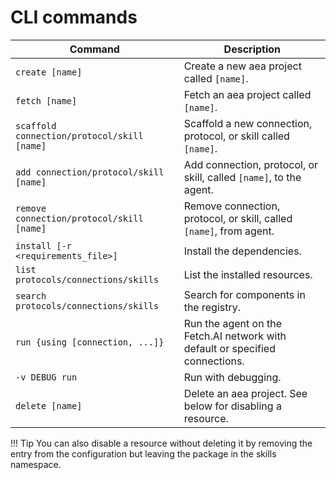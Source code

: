 # CLI commands


Command  | Description
---------| -----------------------------------------------------------------
`create [name]` | Create a new aea project called `[name]`.
`fetch [name]`   | Fetch an aea project called `[name]`.
`scaffold connection/protocol/skill [name]`  | Scaffold a new connection, protocol, or skill called `[name]`.
`add connection/protocol/skill [name]`  | Add connection, protocol, or skill, called `[name]`, to the agent.
`remove connection/protocol/skill [name]` | Remove connection, protocol, or skill, called `[name]`, from agent.
`install [-r <requirements_file>]` | Install the dependencies.
`list protocols/connections/skills` |   List the installed resources.
`search protocols/connections/skills` | Search for components in the registry.
`run {using [connection, ...]}`  | Run the agent on the Fetch.AI network with default or specified connections.
`-v DEBUG run` | Run with debugging.
`delete [name]`  | Delete an aea project. See below for disabling a resource.

<!-- 
Command  | Description
---------| -----------------------------------------------------------------
`create [name]` | Create a new aea project.
`fetch [name]`   | Fetch an aea project.
`scaffold connection/protocol/skill [name]`  | Scaffold a new connection, protocol, or skill.
`publish agent/connection/protocol/skill [name]` | Publish agent, connection, protocol, or skill called `[name]`.
`add connection/protocol/skill [name]`  | Add connection, protocol, or skill to agent.
`remove connection/protocol/skill [name]` | Remove connection, protocol, or skill from agent.
`install [-r <requirements_file>]` | Install the dependencies.
`list protocols/connections/skills` |   List the installed resources.
`search protocols/connections/skills` | Search for components in the registry.
`run {using [connection, ...]}`  | Run the agent on the Fetch.AI network with default or specified connections.
`-v DEBUG run` | Run with debugging.
`deploy {using [connection, ...]}`  | Deploy the agent to a server and run it on the Fetch.AI network with default or specified connections.
`delete [name]`  | Delete an aea project called `[name]`. See below for disabling a resource.

 -->

!!!	Tip
	You can also disable a resource without deleting it by removing the entry from the configuration but leaving the package in the skills namespace.



<br />